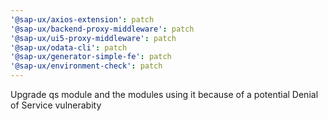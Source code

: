 ```yaml
---
'@sap-ux/axios-extension': patch
'@sap-ux/backend-proxy-middleware': patch
'@sap-ux/ui5-proxy-middleware': patch
'@sap-ux/odata-cli': patch
'@sap-ux/generator-simple-fe': patch
'@sap-ux/environment-check': patch
---
```


Upgrade qs module and the modules using it because of a potential Denial of Service vulnerabity
